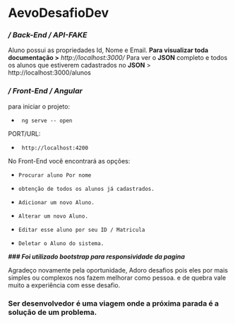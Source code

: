 # AevoDesafioDev

### **_/ Back-End / API-FAKE_**

Aluno possui as propriedades Id, Nome e Email. 
**Para visualizar toda documentação >**  _http://localhost:3000/_
Para ver o **JSON** completo e todos os alunos que estiverem cadastrados no **JSON** >  http://localhost:3000/alunos


### _/ Front-End / Angular_

para iniciar o projeto: 

-      ng serve -- open


PORT/URL: 

-      http://localhost:4200

No Front-End você encontrará as opções: 

-     Procurar aluno Por nome
-     obtenção de todos os alunos já cadastrados.
-     Adicionar um novo Aluno.
-     Alterar um novo Aluno.
-     Editar esse aluno por seu ID / Matricula
-     Deletar o Aluno do sistema.

_**### Foi utilizado bootstrap para responsividade da pagina**_ 



Agradeço novamente pela oportunidade, Adoro desafios pois eles por mais simples ou complexos nos fazem melhorar como pessoa. e de quebra vale muito a experiência com esse desafio. 




### Ser desenvolvedor é uma viagem onde a próxima parada é a solução de um problema.
